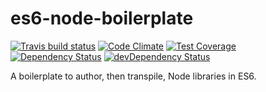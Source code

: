 # es6-node-boilerplate
[![Travis build status](http://img.shields.io/travis/jmeas/es6-node-boilerplate.svg?style=flat)](https://travis-ci.org/jmeas/es6-node-boilerplate)
[![Code Climate](https://codeclimate.com/github/jmeas/es6-node-boilerplate/badges/gpa.svg)](https://codeclimate.com/github/jmeas/es6-node-boilerplate)
[![Test Coverage](https://codeclimate.com/github/jmeas/es6-node-boilerplate/badges/coverage.svg)](https://codeclimate.com/github/jmeas/es6-node-boilerplate)
[![Dependency Status](https://david-dm.org/jmeas/es6-node-boilerplate.svg)](https://david-dm.org/jmeas/es6-node-boilerplate)
[![devDependency Status](https://david-dm.org/jmeas/es6-node-boilerplate/dev-status.svg)](https://david-dm.org/jmeas/es6-node-boilerplate#info=devDependencies)

A boilerplate to author, then transpile, Node libraries in ES6.
